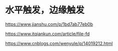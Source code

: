 # 水平触发，边缘触发

https://www.jianshu.com/p/1bd7ab77eb0b



https://www.itqiankun.com/article/file-fd



https://www.cnblogs.com/wenyule/p/14019212.html